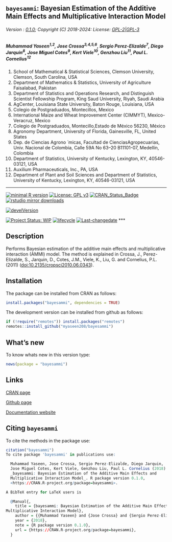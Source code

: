 
## `bayesammi`: Bayesian Estimation of the Additive Main Effects and Multiplicative Interaction Model

###### Version : [0.1.0](https://myaseen208.com/bayesammi/); Copyright (C) 2018-2024: License: [GPL-2\|GPL-3](https://www.r-project.org/Licenses/)

##### *Muhammad Yaseen<sup>1,2</sup>, Jose Crossa<sup>3,4,5,6</sup>, Sergio Perez-Elizalde<sup>7</sup>, Diego Jarquin<sup>8</sup>, Jose Miguel Cotes<sup>9</sup>, Kert Viele<sup>10</sup>, Genzhou Liu<sup>11</sup>, Paul L. Cornelius<sup>12</sup>*

1.  School of Mathematical & Statistical Sciences, Clemson University,
    Clemson, South Carolina, USA
2.  Department of Mathematics & Statistics, University of Agriculture
    Faisalabad, Pakistan
3.  Department of Statistics and Operations Research, and Distinguish
    Scientist Fellowship Program, King Saud University, Riyah, Saudi
    Arabia
4.  AgCenter, Louisiana State University, Baton Rouge, Louisiana, USA
5.  Colegio de Postgraduados, Montecillos, Mexico
6.  International Maize and Wheat Improvement Center (CIMMYT),
    Mexico-Veracruz, Mexico
7.  Colegio de Postgraduados, Montecillo,Estado de México 56230, México
8.  Agronomy Department, University of Florida, Gainesville, FL, United
    States
9.  Dep. de Ciencias Agrono ́ micas, Facultad de CienciasAgropecuarias,
    Univ. Nacional de Colombia, Calle 59A No 63–20 B11101-07, Medellı́n,
    Colombia
10. Department of Statistics, University of Kentucky, Lexington, KY,
    40546-03121, USA
11. Auxilium Pharmaceuticals, Inc., PA, USA
12. Department of Plant and Soil Sciences and Department of Statistics,
    University of Kentucky, Lexington, KY, 40546-03121, USA

------------------------------------------------------------------------

[![minimal R
version](https://img.shields.io/badge/R%3E%3D-3.5.0-6666ff.svg)](https://cran.r-project.org/)
[![License: GPL
v3](https://img.shields.io/badge/License-GPL%20v3-blue.svg)](https://www.gnu.org/licenses/gpl-3.0)
[![CRAN_Status_Badge](https://www.r-pkg.org/badges/version-last-release/bayesammi)](https://cran.r-project.org/package=bayesammi)
[![rstudio mirror
downloads](https://cranlogs.r-pkg.org/badges/grand-total/bayesammi?color=green)](https://CRAN.R-project.org/package=bayesammi)
<!-- [![packageversion](https://img.shields.io/badge/Package%20version-0.2.3.3-orange.svg)](https://github.com/myaseen208/bayesammi) -->

[![develVersion](https://img.shields.io/badge/devel%20version-0.1.0-orange.svg)](https://github.com/myaseen208/bayesammi)

<!-- [![GitHub Download Count](https://github-basic-badges.herokuapp.com/downloads/myaseen208/bayesammi/total.svg)] -->

[![Project Status:
WIP](https://www.repostatus.org/badges/latest/inactive.svg)](https://www.repostatus.org/#inactive)
[![lifecycle](https://img.shields.io/badge/lifecycle-stable-brightgreen.svg)](https://lifecycle.r-lib.org/articles/stages.html#stable)
[![Last-changedate](https://img.shields.io/badge/last%20change-2024--10--11-yellowgreen.svg)](https://github.com/myaseen208/bayesammi)
\*\*\*

## Description

Performs Bayesian estimation of the additive main effects and
multiplicative interaction (AMMI) model. The method is explained in
Crossa, J., Perez-Elizalde, S., Jarquin, D., Cotes, J.M., Viele, K.,
Liu, G. and Cornelius, P.L. (2011)
([doi:10.2135/cropsci2010.06.0343](https://doi.org/10.2135/cropsci2010.06.0343)).

## Installation

The package can be installed from CRAN as follows:

``` r
install.packages("bayesammi", dependencies = TRUE)
```

The development version can be installed from github as follows:

``` r
if (!require("remotes")) install.packages("remotes")
remotes::install_github("myaseen208/bayesammi")
```

## What’s new

To know whats new in this version type:

``` r
news(package = "bayesammi")
```

## Links

[CRAN page](https://cran.r-project.org/package=bayesammi)

[Github page](https://github.com/myaseen208/bayesammi)

[Documentation website](https://myaseen208.com/bayesammi/)

## Citing `bayesammi`

To cite the methods in the package use:

``` r
citation("bayesammi")
To cite package 'bayesammi' in publications use:

  Muhammad Yaseen, Jose Crossa, Sergio Perez-Elizalde, Diego Jarquin,
  Jose Miguel Cotes, Kert Viele, Genzhou Liu, Paul L. Cornelius (2018).
  _bayesammi: Bayesian Estimation of the Additive Main Effects and
  Multiplicative Interaction Model_. R package version 0.1.0,
  <https://CRAN.R-project.org/package=bayesammi>.

A BibTeX entry for LaTeX users is

  @Manual{,
    title = {bayesammi: Bayesian Estimation of the Additive Main Effects and
Multiplicative Interaction Model},
    author = {{Muhammad Yaseen} and {Jose Crossa} and {Sergio Perez-Elizalde} and {Diego Jarquin} and {Jose Miguel Cotes} and {Kert Viele} and {Genzhou Liu} and {Paul L. Cornelius}},
    year = {2018},
    note = {R package version 0.1.0},
    url = {https://CRAN.R-project.org/package=bayesammi},
  }
```
